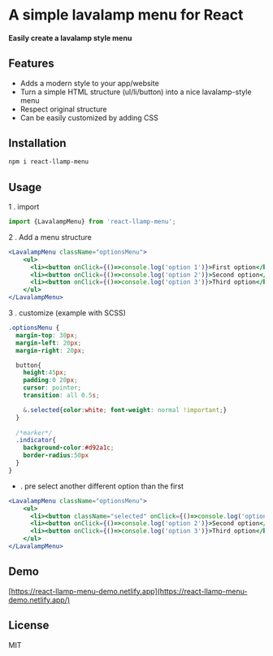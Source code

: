 
# A simple lavalamp menu for React

#### Easily create a lavalamp style menu 

## Features
- Adds a modern style to your app/website
- Turn a simple HTML structure (ul/li/button) into a nice lavalamp-style menu
- Respect original structure
- Can be easily customized by adding CSS  


## Installation
```sh
npm i react-llamp-menu
```

## Usage

1 . import

```js
import {LavalampMenu} from 'react-llamp-menu';
```

2 . Add a menu structure

```jsx
<LavalampMenu className="optionsMenu">
    <ul>
      <li><button onClick={()=>console.log('option 1')}>First option</button></li>
      <li><button onClick={()=>console.log('option 2')}>Second option</button></li>
      <li><button onClick={()=>console.log('option 3')}>Third option</button></li>
    </ul>
</LavalampMenu>
```

3 . customize (example with SCSS)

```scss
.optionsMenu {
  margin-top: 30px;
  margin-left: 20px;
  margin-right: 20px;

  button{
    height:45px;
    padding:0 20px;
    cursor: pointer;
    transition: all 0.5s;

    &.selected{color:white; font-weight: normal !important;}
  }
  
  /*marker*/
  .indicator{
    background-color:#d92a1c;
    border-radius:50px
  }
}

```

* . pre select another different option than the first

```jsx
<LavalampMenu className="optionsMenu">
    <ul>
      <li><button className="selected" onClick={()=>console.log('option 1')}>First option</button></li>
      <li><button onClick={()=>console.log('option 2')}>Second option</button></li>
      <li><button onClick={()=>console.log('option 3')}>Third option</button></li>
    </ul>
</LavalampMenu>
```

## Demo

[https://react-llamp-menu-demo.netlify.app](https://react-llamp-menu-demo.netlify.app/)


## License

MIT


